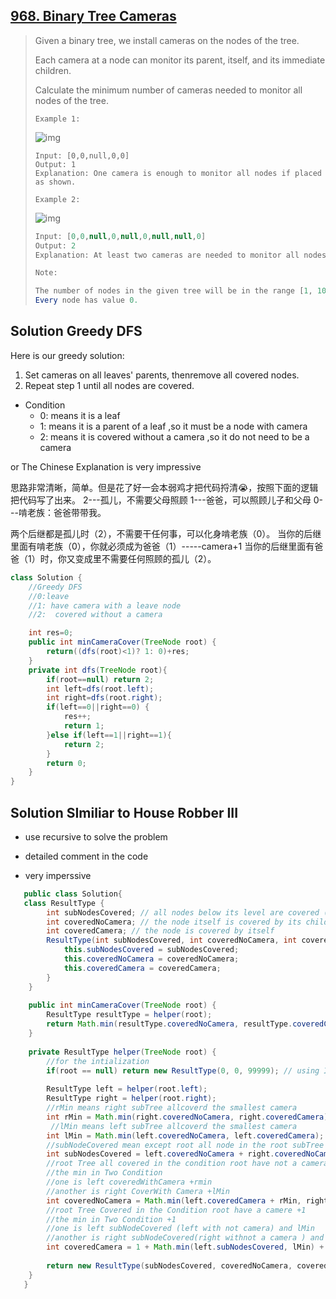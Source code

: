 ## [968. Binary Tree Cameras](https://leetcode-cn.com/problems/binary-tree-cameras/)

> Given a binary tree, we install cameras on the nodes of the tree. 
>
> Each camera at a node can monitor its parent, itself, and its immediate children.
>
> Calculate the minimum number of cameras needed to monitor all nodes of the tree.
>
>  
>
> ```
> Example 1:
> ```
>
> ![img](https://assets.leetcode.com/uploads/2018/12/29/bst_cameras_01.png)
>
> ```
> Input: [0,0,null,0,0]
> Output: 1
> Explanation: One camera is enough to monitor all nodes if placed as shown.
> ```
>
> ```
> Example 2:
> ```
>
> ![img](https://assets.leetcode.com/uploads/2018/12/29/bst_cameras_02.png)
>
> ```java
> Input: [0,0,null,0,null,0,null,null,0]
> Output: 2
> Explanation: At least two cameras are needed to monitor all nodes of the tree. The above image shows one of the valid configurations of camera placement.
> ```
>
> 
>
> ```java
> Note:
> 
> The number of nodes in the given tree will be in the range [1, 1000].
> Every node has value 0.
> ```

## Solution Greedy DFS

Here is our greedy solution:

1. Set cameras on all leaves' parents, thenremove all covered nodes.
2. Repeat step 1 until all nodes are covered.

* Condition
  * 0: means   it is a leaf 
  * 1: means  it is a parent of a leaf  ,so it must be a node with camera
  * 2: means it is covered without a camera ,so it do not need to be a camera 

or The Chinese Explanation is very impressive 

思路非常清晰，简单。但是花了好一会本弱鸡才把代码捋清😭，按照下面的逻辑把代码写了出来。
		2---孤儿，不需要父母照顾
		1---爸爸，可以照顾儿子和父母
		0---啃老族：爸爸带带我。



两个后继都是孤儿时（2），不需要干任何事，可以化身啃老族（0）。
		当你的后继里面有啃老族（0），你就必须成为爸爸（1）-----camera+1
		当你的后继里面有爸爸（1）时，你又变成里不需要任何照顾的孤儿（2）。

```java
class Solution {
    //Greedy DFS
    //0:leave
    //1: have camera with a leave node 
    //2:  covered without a camera

    int res=0;
    public int minCameraCover(TreeNode root) {
        return((dfs(root)<1)? 1: 0)+res;
    }
    private int dfs(TreeNode root){
        if(root==null) return 2;
        int left=dfs(root.left);
        int right=dfs(root.right);
        if(left==0||right==0) {
            res++;
            return 1;
        }else if(left==1||right==1){
            return 2;
        }
        return 0;
    }
}
```

## Solution SImiliar to House Robber III

* use recursive to solve the problem

* detailed comment in the code  
* very imperssive

```java
   public class Solution{
   class ResultType {
        int subNodesCovered; // all nodes below its level are covered (not including itself)
        int coveredNoCamera; // the node itself is covered by its children
        int coveredCamera; // the node is covered by itself
        ResultType(int subNodesCovered, int coveredNoCamera, int coveredCamera) {
            this.subNodesCovered = subNodesCovered;
            this.coveredNoCamera = coveredNoCamera;
            this.coveredCamera = coveredCamera;
        }
    }
    
    public int minCameraCover(TreeNode root) {
        ResultType resultType = helper(root);
        return Math.min(resultType.coveredNoCamera, resultType.coveredCamera);
    }
    
    private ResultType helper(TreeNode root) {
        //for the intialization
        if(root == null) return new ResultType(0, 0, 99999); // using Integer.MAX will overflow
        
        ResultType left = helper(root.left);
        ResultType right = helper(root.right);
        //rMin means right subTree allcoverd the smallest camera
        int rMin = Math.min(right.coveredNoCamera, right.coveredCamera);
         //lMin means left subTree allcoverd the smallest camera
        int lMin = Math.min(left.coveredNoCamera, left.coveredCamera);
        //subNodeCovered mean except root all node in the root subTree allCovered  smallest Camera
        int subNodesCovered = left.coveredNoCamera + right.coveredNoCamera;
        //root Tree all covered in the condition root have not a camera
        //the min in Two Condition
        //one is left coveredWithCamera +rmin
        //another is right CoverWith Camera +lMin
        int coveredNoCamera = Math.min(left.coveredCamera + rMin, right.coveredCamera + lMin);
        //root Tree Covered in the Condition root have a camere +1
        //the min in Two Condition +1
        //one is left subNodeCovered (left with not camera) and lMin
        //another is right subNodeCovered(right withnot a camera ) and rmin
        int coveredCamera = 1 + Math.min(left.subNodesCovered, lMin) + Math.min(right.subNodesCovered, rMin);
        
        return new ResultType(subNodesCovered, coveredNoCamera, coveredCamera);
    }
   }
```

